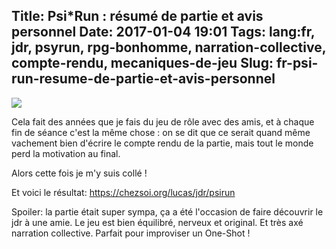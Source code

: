 Title: Psi*Run : résumé de partie et avis personnel
Date: 2017-01-04 19:01
Tags: lang:fr, jdr, psyrun, rpg-bonhomme, narration-collective, compte-rendu, mecaniques-de-jeu
Slug: fr-psi-run-resume-de-partie-et-avis-personnel
---
<img src="/lucas/jdr/psirun/couverture.png">

Cela fait des années que je fais du jeu de rôle avec des amis, et à chaque fin de séance c'est la même chose : on se dit que ce serait quand même vachement bien d'écrire le compte rendu de la partie, mais tout le monde perd la motivation au final.

Alors cette fois je m'y suis collé !

Et voici le résultat:
https://chezsoi.org/lucas/jdr/psirun

Spoiler: la partie était super sympa, ça a été l'occasion de faire découvrir le jdr à une amie. Le jeu est bien équilibré, nerveux et original. Et très axé narration collective. Parfait pour improviser un One-Shot !